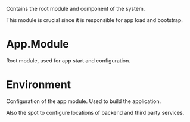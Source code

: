 Contains the root module and component of the system.

This module is crucial since it is responsible for app load and bootstrap.

# App.Module
Root module, used for app start and configuration.

# Environment
Configuration of the app module. Used to build the application.

Also the spot to configure locations of backend and third party services. 